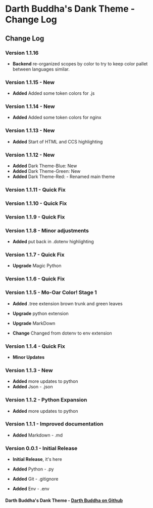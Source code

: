 # Darth Buddha's Dank Theme - Change Log

## Change Log

### **Version 1.1.16**

- **Backend** re-organized scopes by color to try to keep color pallet between languages similar.

### **Version 1.1.15** - **New**

- **Added** Added some token colors for .js

### **Version 1.1.14** - **New**

- **Added** Added some token colors for nginx

### **Version 1.1.13** - **New**

- **Added** Start of HTML and CCS highlighting

### **Version 1.1.12** - **New**

- **Added** Dark Theme-Blue: New
- **Added** Dark Theme-Green: New
- **Added** Dark Theme-Red: - Renamed main theme

### **Version 1.1.11** - **Quick Fix**

### **Version 1.1.10** - **Quick Fix**

### **Version 1.1.9** - **Quick Fix**

### **Version 1.1.8** - **Minor adjustments**

- **Added** put back in .dotenv highlighting

### **Version 1.1.7** - **Quick Fix**

- **Upgrade** Magic Python

### **Version 1.1.6** - **Quick Fix**

### **Version 1.1.5** - **Mo-Oar Color! Stage 1**

- **Added** .tree extension brown trunk and green leaves

- **Upgrade** python extension
- **Upgrade** MarkDown

- **Change** Changed from dotenv to env extension

### **Version 1.1.4** - **Quick Fix**

- **Minor Updates**

### **Version 1.1.3** - **New**

- **Added** more updates to python
- **Added** Json - .json

### **Version 1.1.2** - **Python Expansion**

- **Added** more updates to python

### **Version 1.1.1** - **Improved documentation**

- **Added** Markdown - .md

### **Version 0.0.1** - **Initial Release**

- **Initial Release**, it's here

- **Added** Python - .py
- **Added** Git - .gitignore
- **Added** Env - .env

#### Darth Buddha's Dank Theme - [Darth Buddha on Github](https://github.com/DarthBuddha)
